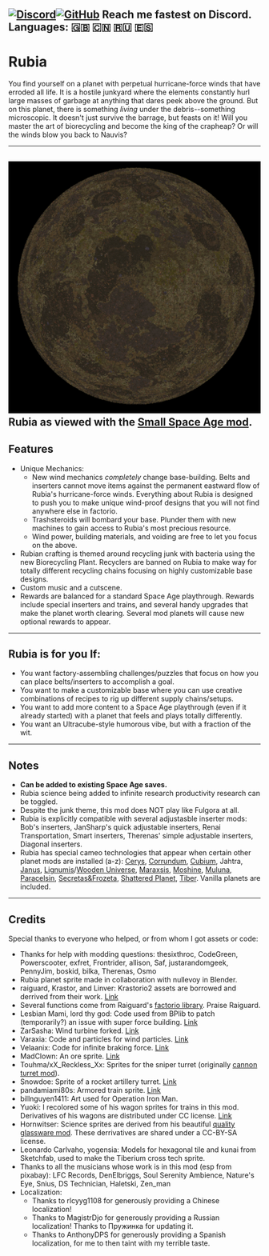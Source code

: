 [![Discord](https://img.shields.io/badge/Discord-%235865F2.svg?style=for-the-badge&logo=discord&logoColor=white)](https://discord.gg/CaDJzEj557)[![GitHub](https://img.shields.io/badge/github-%23121011.svg?style=for-the-badge&logo=github&logoColor=white)](https://github.com/LoupAndSnoop/rubia)
Reach me fastest on Discord.
Languages: 🇬🇧 🇨🇳 🇷🇺 🇪🇸
---

# Rubia

You find yourself on a planet with perpetual hurricane-force winds that have erroded all life. It is a hostile junkyard where the elements constantly hurl large masses of garbage at anything that dares peek above the ground. But on this planet, there is something *living* under the debris--something microscopic. It doesn't just survive the barrage, but feasts on it! Will you master the art of biorecycling and become the king of the crapheap? Or will the winds blow you back to Nauvis?


---
![Rubia as viewed from above](https://raw.githubusercontent.com/LoupAndSnoop/rubia-linked-images/refs/heads/main/screenshot-round-rubia-view-512.png)
Rubia as viewed with the [Small Space Age mod](https://mods.factorio.com/mod/Small-Space-Age).
---

## Features

- Unique Mechanics:
    - New wind mechanics *completely* change base-building. Belts and inserters cannot move items against the permanent eastward flow of Rubia's hurricane-force winds. Everything about Rubia is designed to push you to make unique wind-proof designs that you will not find anywhere else in factorio.
    - Trashsteroids will bombard your base. Plunder them with new machines to gain access to Rubia's most precious resource.
    - Wind power, building materials, and voiding are free to let you focus on the above.
- Rubian crafting is themed around recycling junk with bacteria using the new Biorecycling Plant. Recyclers are banned on Rubia to make way for totally different recycling chains focusing on highly customizable base designs.
- Custom music and a cutscene.
- Rewards are balanced for a standard Space Age playthrough. Rewards include special inserters and trains, and several handy upgrades that make the planet worth clearing. Several mod planets will cause new optional rewards to appear.

---

## Rubia is for you If:

- You want factory-assembling challenges/puzzles that focus on how you can place belts/inserters to accomplish a goal.
- You want to make a customizable base where you can use creative combinations of recipes to rig up different supply chains/setups.
- You want to add more content to a Space Age playthrough (even if it already started) with a planet that feels and plays totally differently.
- You want an Ultracube-style humorous vibe, but with a fraction of the wit.

---

## Notes

- **Can be added to existing Space Age saves.**
- Rubia science being added to infinite research productivity research can be toggled.
- Despite the junk theme, this mod does NOT play like Fulgora at all.
- Rubia is explicitly compatible with several adjustasble inserter mods: Bob's inserters, JanSharp's quick adjustable inserters, Renai Transportation, Smart inserters, Therenas' simple adjustable inserters, Diagonal inserters.
- Rubia has special cameo technologies that appear when certain other planet mods are installed (a-z): [Cerys](https://mods.factorio.com/mod/Cerys-Moon-of-Fulgora), [Corrundum](https://mods.factorio.com/mod/corrundum), [Cubium](https://mods.factorio.com/mod/cubium), Jahtra, [Janus](https://mods.factorio.com/mod/janus), [Lignumis](https://mods.factorio.com/mod/lignumis)/[Wooden Universe](https://mods.factorio.com/mod/wood-universe-modpack), [Maraxsis](https://mods.factorio.com/mod/maraxsis), [Moshine](https://mods.factorio.com/mod/Moshine), [Muluna](https://mods.factorio.com/mod/planet-muluna), [Paracelsin](https://mods.factorio.com/mod/Paracelsin), [Secretas&Frozeta](https://mods.factorio.com/mod/secretas), [Shattered Planet](https://mods.factorio.com/mod/skewer_shattered_planet), [Tiber](https://mods.factorio.com/mod/Factorio-Tiberium). Vanilla planets are included.

---

## Credits

Special thanks to everyone who helped, or from whom I got assets or code:

- Thanks for help with modding questions: thesixthroc, CodeGreen, Powerscooter, exfret, Frontrider, allison, Saf, justarandomgeek, PennyJim, boskid, bilka, Therenas, Osmo
- Rubia planet sprite made in collaboration with nullevoy in Blender.
- raiguard, Krastor, and Linver: Krastorio2 assets are borrowed and derrived from their work. [Link](https://mods.factorio.com/mod/Krastorio2Assets)
- Several functions come from Raiguard's [factorio library](https://github.com/factoriolib/flib/tree/2dcdb8f4b97e026f7f21f2f023613b64cc7dbcc8). Praise Raiguard.
-  Lesbian Mami, lord thy god: Code used from BPlib to patch (temporarily?) an issue with super force building. [Link](https://github.com/project-cybersyn/bplib/tree/7151f7ae752fc63418186c31e63903b294fb889a)
- ZarSasha: Wind turbine forked. [Link](https://mods.factorio.com/mod/k2-wind-turbine-zars-fork)
- Varaxia: Code and particles for wind particles. [Link](https://mods.factorio.com/mod/celestial-weather)
- Velaanix: Code for infinite braking force. [Link](https://mods.factorio.com/mod/InfiniteBraking)
- MadClown: An ore sprite. [Link](https://github.com/Pezzawinkle/MadClowns)
- Touhma/xX_Reckless_Xx: Sprites for the sniper turret (originally [cannon turret mod](https://mods.factorio.com/mod/adjustable_cannon_turret)).
- Snowdoe: Sprite of a rocket artillery turret. [Link](https://mods.factorio.com/mod/doeworks-deer)
- pandamiami80s: Armored train sprite. [Link](https://mods.factorio.com/mod/Armored-train)
- billnguyen1411: Art used for Operation Iron Man.
- Yuoki: I recolored some of his wagon sprites for trains in this mod. Derivatives of his wagons are distributed under CC license. [Link](https://mods.factorio.com/mod/yi_railway)
- Hornwitser: Science sprites are derived from his beautiful [quality glassware mod](https://mods.factorio.com/mod/quality_glassware). These derrivatives are shared under a CC-BY-SA license.
- Leonardo Carlvaho, yogensia: Models for hexagonal tile and kunai from Sketchfab, used to make the Tiberium cross tech sprite.
- Thanks to all the musicians whose work is in this mod (esp from pixabay): LFC Records, DenElbriggs, Soul Serenity Ambience, Nature's Eye, Snius, DS Technician, Haletski, Zen_man
- Localization:
     - Thanks to rlcyyg1108 for generously providing a Chinese localization!
     - Thanks to MagistrDjo for generously providing a Russian localization! Thanks to Пружинка for updating it.
     - Thanks to AnthonyDPS for generously providing a Spanish localization, for me to then taint with my terrible taste.